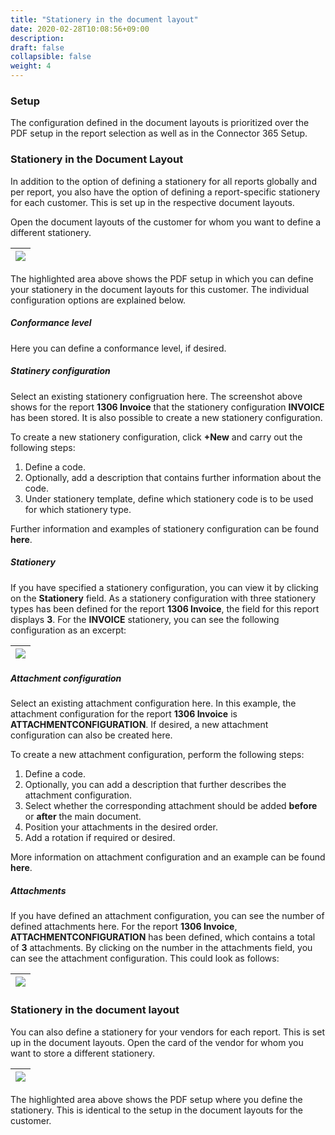 ```yaml
---
title: "Stationery in the document layout"
date: 2020-02-28T10:08:56+09:00
description: 
draft: false
collapsible: false
weight: 4
---
```

### Setup

The configuration defined in the document layouts is prioritized over the PDF setup in the report selection as well as in the Connector 365 Setup.

### Stationery in the Document Layout

In addition to the option of defining a stationery for all reports globally and per report, you also have the option of defining a report-specific stationery for each customer. This is set up in the respective document layouts.

Open the document layouts of the customer for whom you want to define a different stationery.

|![](images/apps/pdf_SaaS/documentlayouts_DEU.png)|
|-|

The highlighted area above shows the PDF setup in which you can define your stationery in the document layouts for this customer. The individual configuration options are explained below.

##### Conformance level
Here you can define a conformance level, if desired.

##### Statinery configuration
Select an existing stationery configruation here. The screenshot above shows for the report **1306 Invoice** that the stationery configuration **INVOICE** has been stored. It is also possible to create a new stationery configuration.

To create a new stationery configuration, click **+New** and carry out the following steps:
1. Define a code.
2. Optionally, add a description that contains further information about the code.
3. Under stationery template, define which stationery code is to be used for which stationery type.
</p>

Further information and examples of stationery configuration can be found **here**.

##### Stationery
If you have specified a stationery configuration, you can view it by clicking on the **Stationery** field. As a stationery configuration with three stationery types has been defined for the report **1306 Invoice**, the field for this report displays **3**. 
For the **INVOICE** stationery, you can see the following configuration as an excerpt:

|![](images/apps/pdf_SaaS/example_field_stationery_DEU.png)|
|-|

##### Attachment configuration
Select an existing attachment configuration here. In this example, the attachment configuration for the report **1306 Invoice** is **ATTACHMENTCONFIGURATION**.
If desired, a new attachment configuration can also be created here.

To create a new attachment configuration, perform the following steps:
1. Define a code.
2. Optionally, you can add a description that further describes the attachment configuration.
3. Select whether the corresponding attachment should be added **before** or **after** the main document.
4. Position your attachments in the desired order.
5. Add a rotation if required or desired.
</p>

More information on attachment configuration and an example can be found **here**.

##### Attachments
If you have defined an attachment configuration, you can see the number of defined attachments here. For the report **1306 Invoice**, **ATTACHMENTCONFIGURATION** has been defined, which contains a total of **3** attachments. 
By clicking on the number in the attachments field, you can see the attachment configuration.
This could look as follows:

|![](images/apps/pdf_SaaS/example_field_attachments_DEU.png)|
|-|

### Stationery in the document layout
You can also define a stationery for your vendors for each report. This is set up in the document layouts. Open the card of the vendor for whom you want to store a different stationery.

|![](images/apps/pdf_SaaS/beleglayouts_DEU.png)|
|-|

The highlighted area above shows the PDF setup where you define the stationery. This is identical to the setup in the document layouts for the customer.

